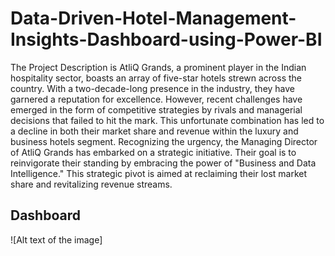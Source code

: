 # Data-Driven-Hotel-Management-Insights-Dashboard-using-Power-BI

The Project Description is
AtliQ Grands, a prominent player in the Indian hospitality sector, boasts an array of five-star hotels strewn across the country. With a two-decade-long presence in the industry, they have garnered a reputation for excellence. However, recent challenges have emerged in the form of competitive strategies by rivals and managerial decisions that failed to hit the mark. This unfortunate combination has led to a decline in both their market share and revenue within the luxury and business hotels segment. Recognizing the urgency, the Managing Director of AtliQ Grands has embarked on a strategic initiative. Their goal is to reinvigorate their standing by embracing the power of "Business and Data Intelligence." This strategic pivot is aimed at reclaiming their lost market share and revitalizing revenue streams.





  ## **Dashboard**
  ![Alt text of the image]
